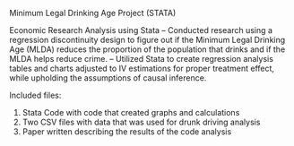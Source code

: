 Minimum Legal Drinking Age Project (STATA) 


Economic Research Analysis using Stata
  – Conducted research using a regression discontinuity design to figure out if the Minimum Legal Drinking Age
(MLDA) reduces the proportion of the population that drinks and if the MLDA helps reduce crime.
  – Utilized Stata to create regression analysis tables and charts adjusted to IV estimations for proper treatment
effect, while upholding the assumptions of causal inference.

Included files:
  1. Stata Code with code that created graphs and calculations
  2. Two CSV files with data that was used for drunk driving analysis
  3. Paper written describing the results of the code analysis
